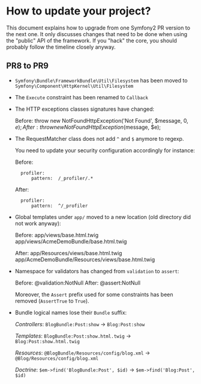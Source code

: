 How to update your project?
===========================

This document explains how to upgrade from one Symfony2 PR version to the next
one. It only discusses changes that need to be done when using the "public"
API of the framework. If you "hack" the core, you should probably follow the
timeline closely anyway.

PR8 to PR9
----------

* `Symfony\Bundle\FrameworkBundle\Util\Filesystem` has been moved to
  `Symfony\Component\HttpKernel\Util\Filesystem`

* The `Execute` constraint has been renamed to `Callback`

* The HTTP exceptions classes signatures have changed:

    Before: throw new NotFoundHttpException('Not Found', $message, 0, $e);
    After:  throw new NotFoundHttpException($message, $e);

* The RequestMatcher class does not add `^` and `$` anymore to regexp.

    You need to update your security configuration accordingly for instance:

    Before:

        profiler:
            pattern:  /_profiler/.*

    After:

        profiler:
            pattern:  ^/_profiler

* Global templates under `app/` moved to a new location (old directory did not
  work anyway):

    Before:
        app/views/base.html.twig
        app/views/AcmeDemoBundle/base.html.twig

    After:
        app/Resources/views/base.html.twig
        app/AcmeDemoBundle/Resources/views/base.html.twig

* Namespace for validators has changed from `validation` to `assert`:

    Before: @validation:NotNull
    After:  @assert:NotNull

    Moreover, the `Assert` prefix used for some constraints has been removed
    (`AssertTrue` to `True`).

* Bundle logical names lose their `Bundle` suffix:

    *Controllers*: `BlogBundle:Post:show` -> `Blog:Post:show`

    *Templates*:   `BlogBundle:Post:show.html.twig` -> `Blog:Post:show.html.twig`

    *Resources*:   `@BlogBundle/Resources/config/blog.xml` -> `@Blog/Resources/config/blog.xml`

    *Doctrine*:    `$em->find('BlogBundle:Post', $id)` -> `$em->find('Blog:Post', $id)`
